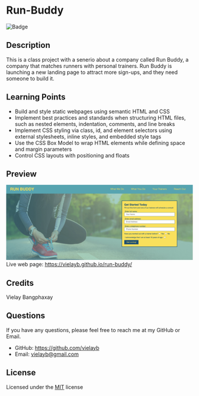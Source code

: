 # Run-Buddy
![Badge](https://img.shields.io/badge/License-MIT-blue)
## Description
This is a class project with a senerio about a company called Run Buddy, a company that matches runners with personal trainers. Run Buddy is launching a new landing page to attract more sign-ups, and they need someone to build it. 
## Learning Points
* Build and style static webpages using semantic HTML and CSS
* Implement best practices and standards when structuring HTML files, such as nested elements, indentation, comments, and line breaks
* Implement CSS styling via class, id, and element selectors using external stylesheets, inline styles, and embedded style tags
* Use the CSS Box Model to wrap HTML elements while defining space and margin parameters
* Control CSS layouts with positioning and floats
## Preview
![screenshot](/assets/images/run-buddy.png)
Live web page: https://vielayb.github.io/run-buddy/
## Credits
Vielay Bangphaxay
## Questions
If you have any questions, please feel free to reach me at my GitHub or Email.
* GitHub: https://github.com/vielayb
* Email: vielayb@gmail.com
## License
Licensed under the [MIT](https://choosealicense.com/licenses/mit/) license
  
